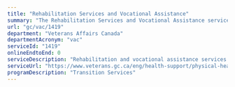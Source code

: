 ```yaml
---
title: "Rehabilitation Services and Vocational Assistance"
summary: "The Rehabilitation Services and Vocational Assistance service from Veterans Affairs Canada is not available end-to-end online, according to the GC Service Inventory."
url: "gc/vac/1419"
department: "Veterans Affairs Canada"
departmentAcronym: "vac"
serviceId: "1419"
onlineEndtoEnd: 0
serviceDescription: "Rehabilitation and vocational assistance services to ensure that Veterans improve their health to the fullest extent possible and adjust to life at home, in their community or at work"
serviceUrl: "https://www.veterans.gc.ca/eng/health-support/physical-health-and-wellness/rehabilitation-services"
programDescription: "Transition Services"
---
```


